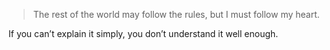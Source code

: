 > The rest of the world may follow the rules, but I must follow my heart.

If you can’t explain it simply, you don’t understand it well enough.